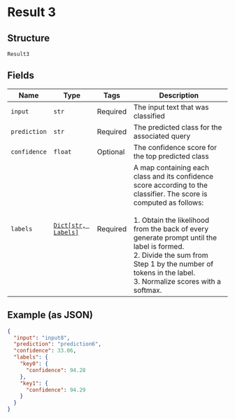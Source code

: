 
# Result 3

## Structure

`Result3`

## Fields

| Name | Type | Tags | Description |
|  --- | --- | --- | --- |
| `input` | `str` | Required | The input text that was classified |
| `prediction` | `str` | Required | The predicted class for the associated query |
| `confidence` | `float` | Optional | The confidence score for the top predicted class |
| `labels` | [`Dict[str, Labels]`](../../doc/models/labels.md) | Required | A map containing each class and its confidence score according to the classifier. The score is computed as follows:<br><br>1. Obtain the likelihood from the back of every generate prompt until the label is formed.<br>2. Divide the sum from Step 1 by the number of tokens in the label.<br>3. Normalize scores with a softmax. |

## Example (as JSON)

```json
{
  "input": "input8",
  "prediction": "prediction6",
  "confidence": 33.06,
  "labels": {
    "key0": {
      "confidence": 94.28
    },
    "key1": {
      "confidence": 94.29
    }
  }
}
```

